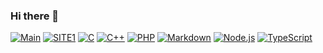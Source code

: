 ### Hi there 👋

<p>
  <a href="https://mj0614k.github.io/codingclass/index.html"><img alt="Main" src="https://img.shields.io/badge/Main-E34F26?logo=Gradle&logoColor=white"></a>
  <a href="#"><img alt="SITE1" src="https://img.shields.io/badge/SITE1-1572B6?logo=Aseprite&logoColor=white"></a>
  <a href="#"><img alt="C" src="https://img.shields.io/badge/C-A8B9CC?logo=Badoo&logoColor=white"></a>
  <a href="#"><img alt="C++" src="https://custom-icon-badges.herokuapp.com/badge/C++-9C033A.svg?logo=Baidu&logoColor=white"></a>
  <a href="#"><img alt="PHP" src="https://img.shields.io/badge/PHP-777BB4?logo=Bitrise&logoColor=white"></a>
  <a href="#"><img alt="Markdown" src="https://img.shields.io/badge/Markdown-000?logo=Ello&logoColor=white"></a>
  <a href="#"><img alt="Node.js" src="https://img.shields.io/badge/Node.js-339933?logo=Franprix&logoColor=white"></a>
  <a href="#"><img alt="TypeScript" src="https://img.shields.io/badge/TypeScript-3178C6?logo=Ghostery&logoColor=white"></a>
</p>
